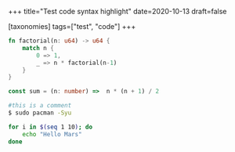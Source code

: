 +++
title="Test code syntax highlight"
date=2020-10-13
draft=false

[taxonomies]
tags=["test", "code"]
+++

```rust
fn factorial(n: u64) -> u64 {
    match n {
        0 => 1,
        _ => n * factorial(n-1)
    }
}
```

```typescript
const sum = (n: number) =>  n * (n + 1) / 2
```

```bash
#this is a comment
$ sudo pacman -Syu

for i in $(seq 1 10); do
    echo "Hello Mars"
done
```

